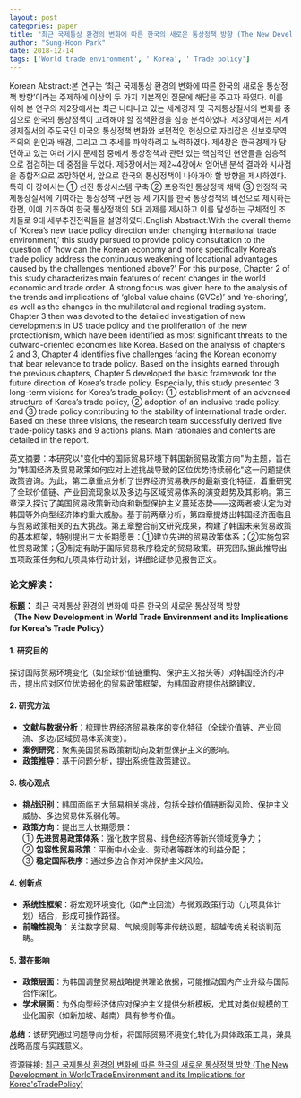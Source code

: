 ```yaml
---
layout: post
categories: paper
title: "최근 국제통상 환경의 변화에 따른 한국의 새로운 통상정책 방향 (The New Development in WorldTradeEnvironment and its Implications for Korea'sTradePolicy)"
author: "Sung-Hoon Park"
date: 2018-12-14
tags: ['World trade environment', ' Korea', ' Trade policy']
---
```


Korean Abstract:본 연구는 ‘최근 국제통상 환경의 변화에 따른 한국의 새로운 통상정책 방향’이라는 주제하에 이상의 두 가지 기본적인 질문에 해답을 주고자 하였다. 이를 위해 본 연구의 제2장에서는 최근 나타나고 있는 세계경제 및 국제통상질서의 변화를 중심으로 한국의 통상정책이 고려해야 할 정책환경을 심층 분석하였다. 제3장에서는 세계경제질서의 주도국인 미국의 통상정책 변화와 보편적인 현상으로 자리잡은 신보호무역주의의 원인과 배경, 그리고 그 추세를 파악하려고 노력하였다. 제4장은 한국경제가 당면하고 있는 여러 가지 문제점 중에서 통상정책과 관련 있는 핵심적인 현안들을 심층적으로 점검하는 데 중점을 두었다. 제5장에서는 제2~4장에서 얻어낸 분석 결과와 시사점을 종합적으로 조망하면서, 앞으로 한국의 통상정책이 나아가야 할 방향을 제시하였다. 특히 이 장에서는 ① 선진 통상시스템 구축 ② 포용적인 통상정책 채택 ③ 안정적 국제통상질서에 기여하는 통상정책 구현 등 세 가지를 한국 통상정책의 비전으로 제시하는 한편, 이에 기초하여 한국 통상정책의 5대 과제를 제시하고 이를 달성하는 구체적인 조치들로 9대 세부추진전략들을 설명하였다.English Abstract:With the overall theme of 'Korea’s new trade policy direction under changing international trade environment,' this study pursued to provide policy consultation to the question of 'how can the Korean economy and more specifically Korea’s trade policy address the continuous weakening of locational advantages caused by the challenges mentioned above?' For this purpose, Chapter 2 of this study characterizes main features of recent changes in the world economic and trade order. A strong focus was given here to the analysis of the trends and implications of ‘global value chains (GVCs)’ and ‘re-shoring’, as well as the changes in the multilateral and regional trading system. Chapter 3 then was devoted to the detailed investigation of new developments in US trade policy and the proliferation of the new protectionism, which have been identified as most significant threats to the outward-oriented economies like Korea. Based on the analysis  of chapters 2 and 3, Chapter 4 identifies five challenges facing the Korean economy that bear relevance to trade policy. Based on the insights earned through the previous chapters, Chapter 5 developed the basic framework for the future direction of Korea’s trade policy. Especially, this study presented 3 long-term visions for Korea’s trade policy: ① establishment of an advanced structure of Korea’s trade policy, ② adoption of an inclusive trade policy, and ③ trade policy contributing to the stability of international trade order. Based on these three visions, the research team successfully derived five trade-policy tasks and 9 actions plans. Main rationales and contents are detailed in the report.

英文摘要：本研究以"变化中的国际贸易环境下韩国新贸易政策方向"为主题，旨在为"韩国经济及贸易政策如何应对上述挑战导致的区位优势持续弱化"这一问题提供政策咨询。为此，第二章重点分析了世界经济贸易秩序的最新变化特征，着重研究了全球价值链、产业回流现象以及多边与区域贸易体系的演变趋势及其影响。第三章深入探讨了美国贸易政策新动向和新型保护主义蔓延态势——这两者被认定为对韩国等外向型经济体的重大威胁。基于前两章分析，第四章提炼出韩国经济面临且与贸易政策相关的五大挑战。第五章整合前文研究成果，构建了韩国未来贸易政策的基本框架，特别提出三大长期愿景：①建立先进的贸易政策体系；②实施包容性贸易政策；③制定有助于国际贸易秩序稳定的贸易政策。研究团队据此推导出五项政策任务和九项具体行动计划，详细论证参见报告正文。

### **论文解读：**  
**标题：** 최근 국제통상 환경의 변화에 따른 한국의 새로운 통상정책 방향  
**（The New Development in World Trade Environment and its Implications for Korea's Trade Policy）**  

#### **1. 研究目的**  
探讨国际贸易环境变化（如全球价值链重构、保护主义抬头等）对韩国经济的冲击，提出应对区位优势弱化的贸易政策框架，为韩国政府提供战略建议。  

#### **2. 研究方法**  
- **文献与数据分析**：梳理世界经济贸易秩序的变化特征（全球价值链、产业回流、多边/区域贸易体系演变）。  
- **案例研究**：聚焦美国贸易政策新动向及新型保护主义的影响。  
- **政策推导**：基于问题分析，提出系统性政策建议。  

#### **3. 核心观点**  
- **挑战识别**：韩国面临五大贸易相关挑战，包括全球价值链断裂风险、保护主义威胁、多边贸易体系弱化等。  
- **政策方向**：提出三大长期愿景：  
  ① **先进贸易政策体系**：强化数字贸易、绿色经济等新兴领域竞争力；  
  ② **包容性贸易政策**：平衡中小企业、劳动者等群体的利益分配；  
  ③ **稳定国际秩序**：通过多边合作对冲保护主义风险。  

#### **4. 创新点**  
- **系统性框架**：将宏观环境变化（如产业回流）与微观政策行动（九项具体计划）结合，形成可操作路径。  
- **前瞻性视角**：关注数字贸易、气候规则等非传统议题，超越传统关税谈判范畴。  

#### **5. 潜在影响**  
- **政策层面**：为韩国调整贸易战略提供理论依据，可能推动国内产业升级与国际合作深化。  
- **学术层面**：为外向型经济体应对保护主义提供分析模板，尤其对类似规模的工业化国家（如新加坡、越南）具有参考价值。  

**总结**：该研究通过问题导向分析，将国际贸易环境变化转化为具体政策工具，兼具战略高度与实践意义。

资源链接: [최근 국제통상 환경의 변화에 따른 한국의 새로운 통상정책 방향 (The New Development in WorldTradeEnvironment and its Implications for Korea'sTradePolicy)](https://papers.ssrn.com/sol3/papers.cfm?abstract_id=3299909)
